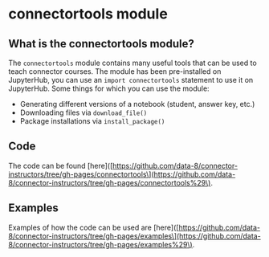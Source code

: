 # connectortools module

## What is the connectortools module?

The `connectortools` module contains many useful tools that can be used to teach connector courses. The module has been pre-installed on JupyterHub, you can use an `import connectortools` statement to use it on JupyterHub. Some things for which you can use the module:

* Generating different versions of a notebook \(student, answer key, etc.\)
* Downloading files via `download_file()`
* Package installations via `install_package()`

## Code

The code can be found \[here\]\([https://github.com/data-8/connector-instructors/tree/gh-pages/connectortools\](https://github.com/data-8/connector-instructors/tree/gh-pages/connectortools%29\).

## Examples

Examples of how the code can be used are \[here\]\([https://github.com/data-8/connector-instructors/tree/gh-pages/examples\](https://github.com/data-8/connector-instructors/tree/gh-pages/examples%29\).

